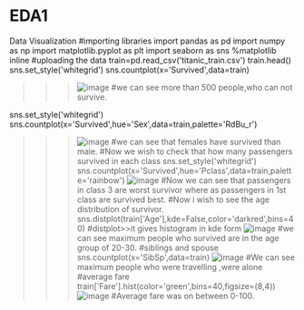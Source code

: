 # EDA1
Data Visualization
#importing libraries
import pandas as pd
import numpy as np
import matplotlib.pyplot as plt
import seaborn as sns
%matplotlib inline
#uploading the data
train=pd.read_csv('titanic_train.csv')
train.head()
sns.set_style('whitegrid')
sns.countplot(x='Survived',data=train)
>>>![image](https://user-images.githubusercontent.com/77687280/118947174-b4776300-b974-11eb-9693-aa7bdc83663b.png)
#we can see more than 500 people,who can not survive.

sns.set_style('whitegrid')
sns.countplot(x='Survived',hue='Sex',data=train,palette='RdBu_r')
>>>![image](https://user-images.githubusercontent.com/77687280/118947473-fdc7b280-b974-11eb-9094-7cbf7669e1c4.png)
#we can see that females have survived than male.
#Now we wish to check that how many passengers survived in each class
sns.set_style('whitegrid')
sns.countplot(x='Survived',hue='Pclass',data=train,palette='rainbow')
>>>![image](https://user-images.githubusercontent.com/77687280/118947771-4a12f280-b975-11eb-9eba-03456958d748.png)
#Now we can see that passengers in class 3 are worst survivor where as passengers in 1st class are survived best.
#Now i wish to see the age distribution of survivor.
sns.distplot(train['Age'],kde=False,color='darkred',bins=40)
#distplot>>it gives histogram in kde form
![image](https://user-images.githubusercontent.com/77687280/118948192-ac6bf300-b975-11eb-991b-f6d51e9629ed.png)
#we can see maximum people who survived are in the age group of 20-30.
#siblings and spouse
sns.countplot(x='SibSp',data=train)
>>>![image](https://user-images.githubusercontent.com/77687280/118949030-7aa75c00-b976-11eb-836e-1e0d932ccd51.png)
#We can see maximum people who were travelling ,were alone
#average fare
train['Fare'].hist(color='green',bins=40,figsize=(8,4))
>>>![image](https://user-images.githubusercontent.com/77687280/118949288-b04c4500-b976-11eb-81c0-f8a99f181feb.png)
#Average fare was on between 0-100.


